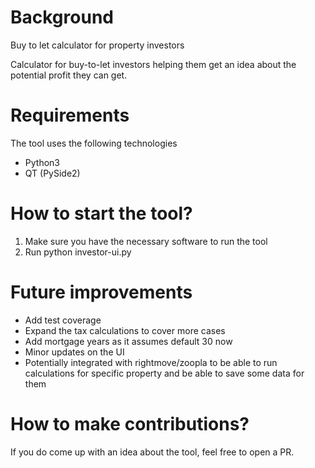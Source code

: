 # Background
Buy to let calculator for property investors

Calculator for buy-to-let investors helping them get an idea about the potential profit they can get.

# Requirements
The tool uses the following technologies
 * Python3
 * QT (PySide2)

# How to start the tool?
1) Make sure you have the necessary software to run the tool
2) Run python investor-ui.py

# Future improvements
* Add test coverage
* Expand the tax calculations to cover more cases
* Add mortgage years as it assumes default 30 now
* Minor updates on the UI
* Potentially integrated with rightmove/zoopla to be able to run calculations for specific property and be able to save some data for them

# How to make contributions?
If you do come up with an idea about the tool, feel free to open a PR.
